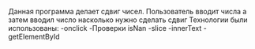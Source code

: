 Данная программа делает сдвиг чисел.
Пользователь вводит числа а затем вводил число насколько нужно сделать сдвиг
Технологии были использованы:
-onclick
-Проверки isNan
-slice
-innerText
-getElementById
